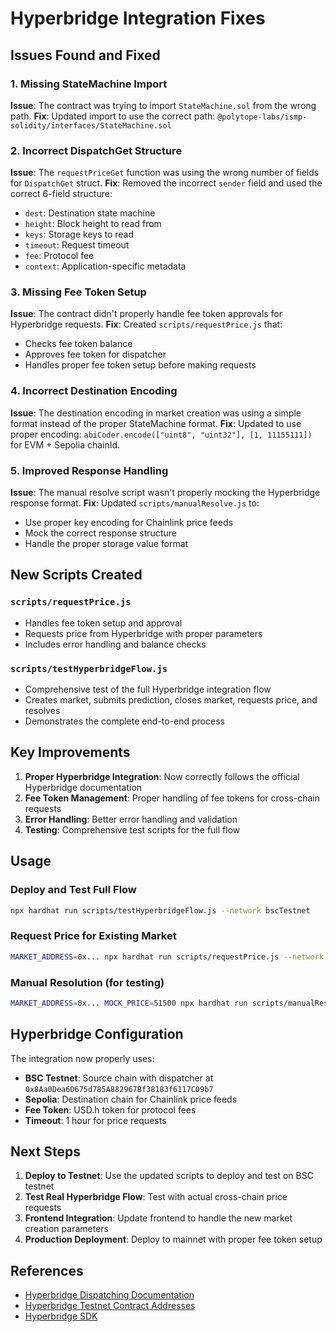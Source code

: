 # Hyperbridge Integration Fixes

## Issues Found and Fixed

### 1. **Missing StateMachine Import**
**Issue**: The contract was trying to import `StateMachine.sol` from the wrong path.
**Fix**: Updated import to use the correct path: `@polytope-labs/ismp-solidity/interfaces/StateMachine.sol`

### 2. **Incorrect DispatchGet Structure**
**Issue**: The `requestPriceGet` function was using the wrong number of fields for `DispatchGet` struct.
**Fix**: Removed the incorrect `sender` field and used the correct 6-field structure:
- `dest`: Destination state machine
- `height`: Block height to read from
- `keys`: Storage keys to read
- `timeout`: Request timeout
- `fee`: Protocol fee
- `context`: Application-specific metadata

### 3. **Missing Fee Token Setup**
**Issue**: The contract didn't properly handle fee token approvals for Hyperbridge requests.
**Fix**: Created `scripts/requestPrice.js` that:
- Checks fee token balance
- Approves fee token for dispatcher
- Handles proper fee token setup before making requests

### 4. **Incorrect Destination Encoding**
**Issue**: The destination encoding in market creation was using a simple format instead of the proper StateMachine format.
**Fix**: Updated to use proper encoding: `abiCoder.encode(["uint8", "uint32"], [1, 11155111])` for EVM + Sepolia chainId.

### 5. **Improved Response Handling**
**Issue**: The manual resolve script wasn't properly mocking the Hyperbridge response format.
**Fix**: Updated `scripts/manualResolve.js` to:
- Use proper key encoding for Chainlink price feeds
- Mock the correct response structure
- Handle the proper storage value format

## New Scripts Created

### `scripts/requestPrice.js`
- Handles fee token setup and approval
- Requests price from Hyperbridge with proper parameters
- Includes error handling and balance checks

### `scripts/testHyperbridgeFlow.js`
- Comprehensive test of the full Hyperbridge integration flow
- Creates market, submits prediction, closes market, requests price, and resolves
- Demonstrates the complete end-to-end process

## Key Improvements

1. **Proper Hyperbridge Integration**: Now correctly follows the official Hyperbridge documentation
2. **Fee Token Management**: Proper handling of fee tokens for cross-chain requests
3. **Error Handling**: Better error handling and validation
4. **Testing**: Comprehensive test scripts for the full flow

## Usage

### Deploy and Test Full Flow
```bash
npx hardhat run scripts/testHyperbridgeFlow.js --network bscTestnet
```

### Request Price for Existing Market
```bash
MARKET_ADDRESS=0x... npx hardhat run scripts/requestPrice.js --network bscTestnet
```

### Manual Resolution (for testing)
```bash
MARKET_ADDRESS=0x... MOCK_PRICE=51500 npx hardhat run scripts/manualResolve.js --network bscTestnet
```

## Hyperbridge Configuration

The integration now properly uses:
- **BSC Testnet**: Source chain with dispatcher at `0x8Aa0Dea6D675d785A882967Bf38183f6117C09b7`
- **Sepolia**: Destination chain for Chainlink price feeds
- **Fee Token**: USD.h token for protocol fees
- **Timeout**: 1 hour for price requests

## Next Steps

1. **Deploy to Testnet**: Use the updated scripts to deploy and test on BSC testnet
2. **Test Real Hyperbridge Flow**: Test with actual cross-chain price requests
3. **Frontend Integration**: Update frontend to handle the new market creation parameters
4. **Production Deployment**: Deploy to mainnet with proper fee token setup

## References

- [Hyperbridge Dispatching Documentation](https://docs.hyperbridge.network/developers/evm/dispatching#get-requests)
- [Hyperbridge Testnet Contract Addresses](https://docs.hyperbridge.network/developers/evm/contracts/testnet)
- [Hyperbridge SDK](https://github.com/polytope-labs/hyperbridge-sdk/tree/main) 
